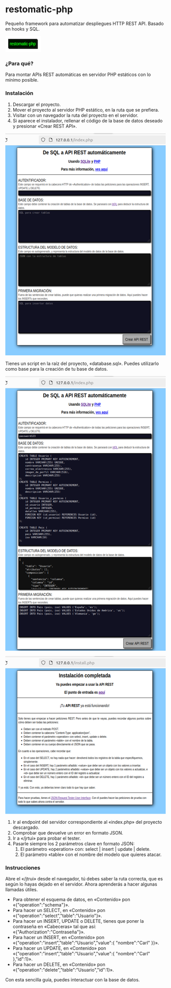 # restomatic-php

Pequeño framework para automatizar despliegues HTTP REST API. Basado en hooks y SQL.

![Titulo](./docs/img/restomatic_titulo.png)

### ¿Para qué?

Para montar APIs REST automáticas en servidor PHP estáticos con lo mínimo posible.

### Instalación

1. Descargar el proyecto.
2. Mover el proyecto al servidor PHP estático, en la ruta que se prefiera.
3. Visitar con un navegador la ruta del proyecto en el servidor.
4. Si aparece el instalador, rellenar el código de la base de datos deseado y presionar «Crear REST API».
    
![Instalador](./docs/img/instalador.png)

Tienes un script en la raíz del proyecto, «database.sql». Puedes utilizarlo como base para la creación de tu base de datos.

![Instalador_2](./docs/img/instalador_2.png)

![Instalacion_completada](./docs/img/instalacion_completada.png)

1. Ir al endpoint del servidor correspondiente al «index.php» del proyecto descargado.
2. Comprobar que devuelve un error en formato JSON.
3. Ir a «/jrtui» para probar el tester.
4. Pasarle siempre los 2 parámetros clave en formato JSON:
   1. El parámetro «operation» con: select | insert | update | delete.
   2. El parámetro «table» con el nombre del modelo que quieres atacar.

### Instrucciones

Abre el «/jtrui» desde el navegador, tú debes saber la ruta correcta, que es según lo hayas dejado en el servidor. Ahora aprenderás a hacer algunas llamadas útiles.

- Para obtener el esquema de datos, en «Contenido» pon «{"operation":"schema"}».
- Para hacer un SELECT, en «Contenido» pon «{"operation":"select","table":"Usuario"}».
- Para hacer un INSERT, UPDATE o DELETE, tienes que poner la contraseña en «Cabeceras» tal que así: «{"Authorization":"Contraseña"}».
- Para hacer un INSERT, en «Contenido» pon «{"operation":"insert","table":"Usuario","value":{ "nombre":"Carl" }}».
- Para hacer un UPDATE, en «Contenido» pon «{"operation":"insert","table":"Usuario","value":{ "nombre":"Carl" },"id":1}».
- Para hacer un DELETE, en «Contenido» pon «{"operation":"delete","table":"Usuario","id":1}».

Con esta sencilla guía, puedes interactuar con la base de datos.